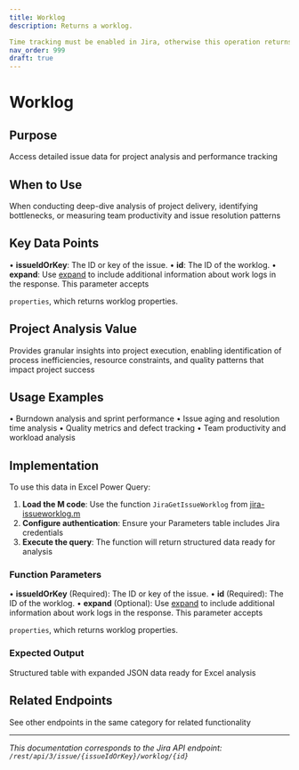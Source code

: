 ```yaml
---
title: Worklog
description: Returns a worklog.

Time tracking must be enabled in Jira, otherwise this operation returns an error. For more information, see [Configuring time trac...
nav_order: 999
draft: true
---
```


# Worklog

## Purpose
Access detailed issue data for project analysis and performance tracking

## When to Use
When conducting deep-dive analysis of project delivery, identifying bottlenecks, or measuring team productivity and issue resolution patterns

## Key Data Points
• **issueIdOrKey**: The ID or key of the issue.
• **id**: The ID of the worklog.
• **expand**: Use [expand](#expansion) to include additional information about work logs in the response. This parameter accepts

`properties`, which returns worklog properties.

## Project Analysis Value
Provides granular insights into project execution, enabling identification of process inefficiencies, resource constraints, and quality patterns that impact project success

## Usage Examples
• Burndown analysis and sprint performance
• Issue aging and resolution time analysis
• Quality metrics and defect tracking
• Team productivity and workload analysis

## Implementation
To use this data in Excel Power Query:

1. **Load the M code**: Use the function `JiraGetIssueWorklog` from [jira-issueworklog.m](../assets/jira-issueworklog.m)
2. **Configure authentication**: Ensure your Parameters table includes Jira credentials
3. **Execute the query**: The function will return structured data ready for analysis

### Function Parameters
• **issueIdOrKey** (Required): The ID or key of the issue.
• **id** (Required): The ID of the worklog.
• **expand** (Optional): Use [expand](#expansion) to include additional information about work logs in the response. This parameter accepts

`properties`, which returns worklog properties.

### Expected Output
Structured table with expanded JSON data ready for Excel analysis

## Related Endpoints
See other endpoints in the same category for related functionality

---
*This documentation corresponds to the Jira API endpoint: `/rest/api/3/issue/{issueIdOrKey}/worklog/{id}`*
